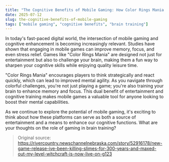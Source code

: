 ```yaml
---
title: "The Cognitive Benefits of Mobile Gaming: How Color Rings Mania Enhances Your Mind"
date: 2025-07-12
slug: the-cognitive-benefits-of-mobile-gaming
tags: ["mobile gaming", "cognitive benefits", "brain training"]
---
```


In today's fast-paced digital world, the intersection of mobile gaming and cognitive enhancement is becoming increasingly relevant. Studies have shown that engaging in mobile games can improve memory, focus, and even stress relief. Games like "Color Rings Mania" are designed not just for entertainment but also to challenge your brain, making them a fun way to sharpen your cognitive skills while enjoying quality leisure time.

"Color Rings Mania" encourages players to think strategically and react quickly, which can lead to improved mental agility. As you navigate through colorful challenges, you're not just playing a game; you're also training your brain to enhance memory and focus. This dual benefit of entertainment and cognitive training makes mobile games a valuable tool for anyone looking to boost their mental capabilities.

As we continue to explore the potential of mobile gaming, it's exciting to think about how these platforms can serve as both a source of entertainment and a means to enhance our cognitive functions. What are your thoughts on the role of gaming in brain training?
> Original source: https://rivercountry.newschannelnebraska.com/story/52916178/new-game-release-ive-been-killing-slimes-for-300-years-and-maxed-out-my-level-witchcraft-is-now-live-on-g123
